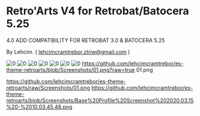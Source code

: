 # Retro'Arts V4 for Retrobat/Batocera 5.25


4.0 ADD COMPATIBILITY FOR RETROBAT 3.0 & BATOCERA 5.25


	
By Lehcim. ( lehcimcramtrebor.ztriw@gmail.com )

![0](https://raw.githubusercontent.com/lehcimcramtrebor/es-theme-retroarts/raw/Screenshots/01.png)
![0](https://raw.githubusercontent.com/lehcimcramtrebor/es-theme-retroarts/blob/Screenshots/01.png)
![0](https://raw.githubusercontent.com/lehcimcramtrebor/es-theme-retroarts/blob/Screenshots/01.png)
![0](https://raw.githubusercontent.com/lehcimcramtrebor/es-theme-retroarts/blob/Screenshots/01.png)
![0](https://raw.githubusercontent.com/lehcimcramtrebor/es-theme-retroarts/blob/Screenshots/01.png)
![0](https://raw.githubusercontent.com/lehcimcramtrebor/es-theme-retroarts/blob/Screenshots/01.png)
![0](https://raw.githubusercontent.com/lehcimcramtrebor/es-theme-retroarts/blob/Screenshots/01.png)
https://github.com/lehcimcramtrebor/es-theme-retroarts/blob/Screenshots/01.png?raw=true
01.png

https://github.com/lehcimcramtrebor/es-theme-retroarts/raw/Screenshots/01.png
https://github.com/lehcimcramtrebor/es-theme-retroarts/blob/Screenshots/Base%20Profile%20Screenshot%202020.03.15%20-%2010.03.45.48.png